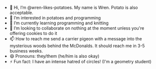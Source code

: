 - 👋 Hi, I’m @wren-likes-potatoes. My name is Wren. Potato is also acceptable.
- 👀 I’m interested in potatoes and programming
- 🌱 I’m currently learning programming and knitting
- 💞️ I’m looking to collaborate on nothing at the moment unless you're offering cookies to do it
- 📫 How to reach me send a carrier pigeon with a message into the mysterious woods behind the McDonalds. It should reach me in 3-5 business weeks.
- 😄 Pronouns: they/them (he/him is also okay)
- ⚡ Fun fact: I have an intense hatred of circles! (I'm a geometry student)

<!---
wren-likes-potatoes/wren-likes-potatoes is a ✨ special ✨ repository because its `README.md` (this file) appears on your GitHub profile.
You can click the Preview link to take a look at your changes.
--->
